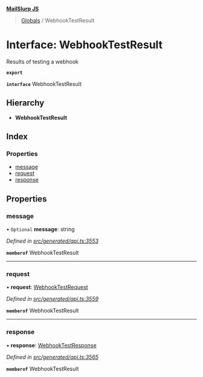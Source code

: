 **[MailSlurp JS](../README.md)**

> [Globals](../README.md) / WebhookTestResult

# Interface: WebhookTestResult

Results of testing a webhook

**`export`** 

**`interface`** WebhookTestResult

## Hierarchy

* **WebhookTestResult**

## Index

### Properties

* [message](webhooktestresult.md#message)
* [request](webhooktestresult.md#request)
* [response](webhooktestresult.md#response)

## Properties

### message

• `Optional` **message**: string

*Defined in [src/generated/api.ts:3553](https://github.com/mailslurp/mailslurp-client/blob/36fa2ad/src/generated/api.ts#L3553)*

**`memberof`** WebhookTestResult

___

### request

•  **request**: [WebhookTestRequest](../modules/webhooktestrequest.md)

*Defined in [src/generated/api.ts:3559](https://github.com/mailslurp/mailslurp-client/blob/36fa2ad/src/generated/api.ts#L3559)*

**`memberof`** WebhookTestResult

___

### response

•  **response**: [WebhookTestResponse](webhooktestresponse.md)

*Defined in [src/generated/api.ts:3565](https://github.com/mailslurp/mailslurp-client/blob/36fa2ad/src/generated/api.ts#L3565)*

**`memberof`** WebhookTestResult

